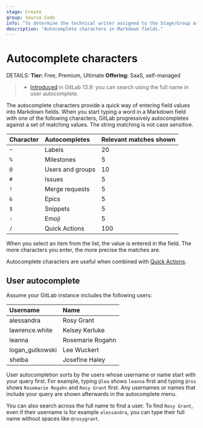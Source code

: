 ```yaml
---
stage: Create
group: Source Code
info: "To determine the technical writer assigned to the Stage/Group associated with this page, see https://handbook.gitlab.com/handbook/product/ux/technical-writing/#assignments"
description: "Autocomplete characters in Markdown fields."
---
```


# Autocomplete characters

DETAILS:
**Tier:** Free, Premium, Ultimate
**Offering:** SaaS, self-managed

> - [Introduced](https://gitlab.com/gitlab-org/gitlab/-/issues/36705) in GitLab 13.9: you can search using the full name in user autocomplete.

The autocomplete characters provide a quick way of entering field values into
Markdown fields. When you start typing a word in a Markdown field with one of
the following characters, GitLab progressively autocompletes against a set of
matching values. The string matching is not case sensitive.

| Character | Autocompletes | Relevant matches shown |
| :-------- | :------------ | :---- |
| `~`       | Labels | 20 |
| `%`       | Milestones | 5 |
| `@`       | Users and groups | 10 |
| `#`       | Issues | 5 |
| `!`       | Merge requests | 5 |
| `&`       | Epics | 5 |
| `$`       | Snippets | 5 |
| `:`       | Emoji | 5 |
| `/`       | Quick Actions | 100 |

When you select an item from the list, the value is entered in the field.
The more characters you enter, the more precise the matches are.

Autocomplete characters are useful when combined with [Quick Actions](quick_actions.md).

## User autocomplete

Assume your GitLab instance includes the following users:

<!-- vale gitlab.Spelling = NO -->

| Username        | Name |
| :-------------- | :--- |
| alessandra      | Rosy Grant |
| lawrence.white  | Kelsey Kerluke |
| leanna          | Rosemarie Rogahn |
| logan_gutkowski | Lee Wuckert |
| shelba          | Josefine Haley |

<!-- vale gitlab.Spelling = YES -->

User autocompletion sorts by the users whose username or name start with your query first.
For example, typing `@lea` shows `leanna` first and typing `@ros` shows `Rosemarie Rogahn` and `Rosy Grant` first.
Any usernames or names that include your query are shown afterwards in the autocomplete menu.

You can also search across the full name to find a user.
To find `Rosy Grant`, even if their username is for example `alessandra`, you can type their full name without spaces like `@rosygrant`.
